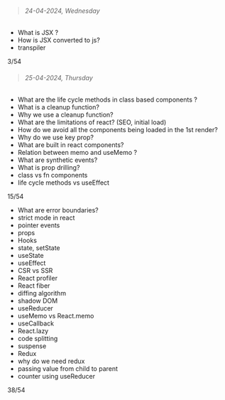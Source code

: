 > ###### 24-04-2024, Wednesday

- What is JSX ?
- How is JSX converted to js?
- transpiler

3/54

> ###### 25-04-2024, Thursday

- What are the life cycle methods in class based components ?
- What is a cleanup function?
- Why we use a cleanup function?
- What are the limitations of react? (SEO, initial load)
- How do we avoid all the components being loaded in the 1st render?
- Why do we use key prop?
- What are built in react components?
- Relation between memo and useMemo ?
- What are synthetic events?
- What is prop drilling?
- class vs fn components
- life cycle methods vs useEffect

15/54

- What are error boundaries?
- strict mode in react
- pointer events
- props
- Hooks
- state, setState
- useState
- useEffect
- CSR vs SSR
- React profiler
- React fiber
- diffing algorithm
- shadow DOM
- useReducer
- useMemo vs React.memo
- useCallback
- React.lazy
- code splitting
- suspense
- Redux
- why do we need redux
- passing value from child to parent
- counter using useReducer

38/54